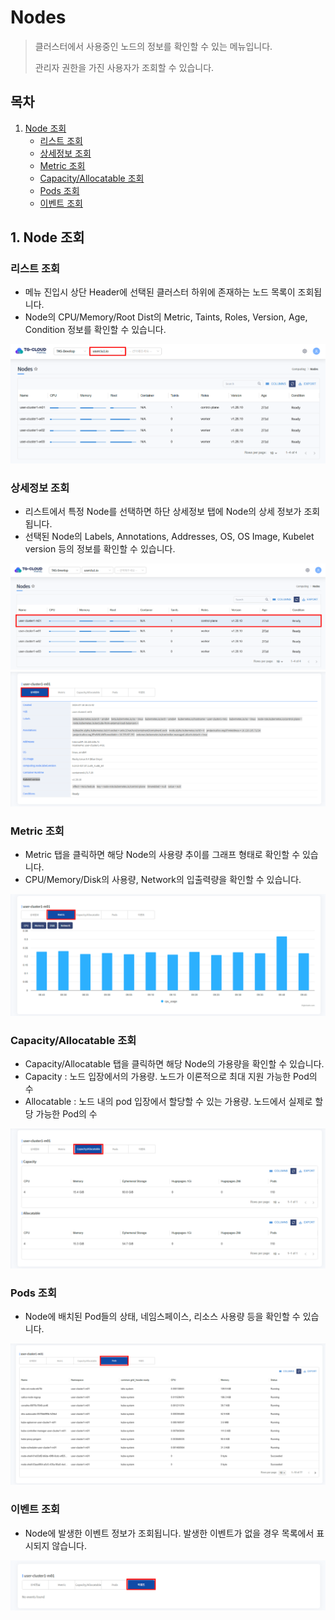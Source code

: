 # Nodes

> 클러스터에서 사용중인 노드의 정보를 확인할 수 있는 메뉴입니다.
>
> 관리자 권한을 가진 사용자가 조회할 수 있습니다.

## 목차
1. [Node 조회](#1-node-조회)
    * [리스트 조회](#리스트-조회)
   * [상세정보 조회](#상세정보-조회)
   * [Metric 조회](#metric-조회)
   * [Capacity/Allocatable 조회](#capacityallocatable-조회)
   * [Pods 조회](#pods-조회)
   * [이벤트 조회](#이벤트-조회)

## 1. Node 조회
### 리스트 조회
* 메뉴 진입시 상단 Header에 선택된 클러스터 하위에 존재하는 노드 목록이 조회됩니다.
* Node의 CPU/Memory/Root Dist의 Metric, Taints, Roles, Version, Age, Condition 정보를 확인할 수 있습니다.

![img.png](img/node_list.png)

### 상세정보 조회
* 리스트에서 특정 Node를 선택하면 하단 상세정보 탭에 Node의 상세 정보가 조회됩니다.
* 선택된 Node의 Labels, Annotations, Addresses, OS, OS Image, Kubelet version 등의 정보를 확인할 수 있습니다.

![img.png](img/node_list_selected.png)
![img.png](img/node_detail.png)

### Metric 조회
* Metric 탭을 클릭하면 해당 Node의 사용량 추이를 그래프 형태로 확인할 수 있습니다.
* CPU/Memory/Disk의 사용량, Network의 입출력량을 확인할 수 있습니다. 

![img_1.png](img/node_metric.png)

### Capacity/Allocatable 조회
* Capacity/Allocatable 탭을 클릭하면 해당 Node의 가용량을 확인할 수 있습니다.
* Capacity : 노드 입장에서의 가용량. 노드가 이론적으로 최대 지원 가능한 Pod의 수
* Allocatable : 노드 내의 pod 입장에서 할당할 수 있는 가용량. 노드에서 실제로 할당 가능한 Pod의 수

![img.png](img/node_capacity_allocatable.png)

### Pods 조회
* Node에 배치된 Pod들의 상태, 네임스페이스, 리소스 사용량 등을 확인할 수 있습니다.

![img.png](img/node_pods.png)

### 이벤트 조회
* Node에 발생한 이벤트 정보가 조회됩니다. 발생한 이벤트가 없을 경우 목록에서 표시되지 않습니다.

![img.png](img/node_event.png)
